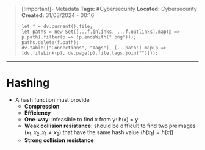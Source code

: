 > [!important]- Metadata
> **Tags:** #Cybersecurity
> **Located:** Cybersecurity
> **Created:** 31/03/2024 - 00:16
> ```dataviewjs
> let f = dv.current().file;
> let paths = new Set([...f.inlinks, ...f.outlinks].map(p => p.path).filter(p => !p.endsWith(".png")));
> paths.delete(f.path);
> dv.table(["Connections", "Tags"], [...paths].map(p => [dv.fileLink(p), dv.page(p).file.tags.join("")]));
> ```

___
# Hashing
- A hash function must provide 
	- **Compression** 
	- **Efficiency**
	- **One-way**: infeasible to find x from y: h(x) = y
	- **Weak collision resistance**: should be difficult to find two preimages $(x_{1},x_{2}, x_{1}\neq x_{2})$ that have the same hash value $(h(x_{1})= h(x_{}))$
	- **Strong collision resistance**
